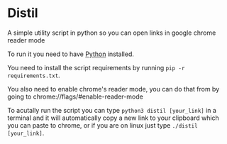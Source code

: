 # Distil

A simple utility script in python so you can open links in google chrome reader mode

To run it you need to have [Python](https://www.python.org/) installed.

You need to install the script requirements by running `pip -r requirements.txt`.

You also need to enable chrome's reader mode, you can do that from by going to chrome://flags/#enable-reader-mode

To acutally run the script you can type `python3 distil [your_link]` in a terminal and it will automatically copy a new link to your clipboard which you can paste to chrome, or if you are on linux just type `./distil [your_link]`.
